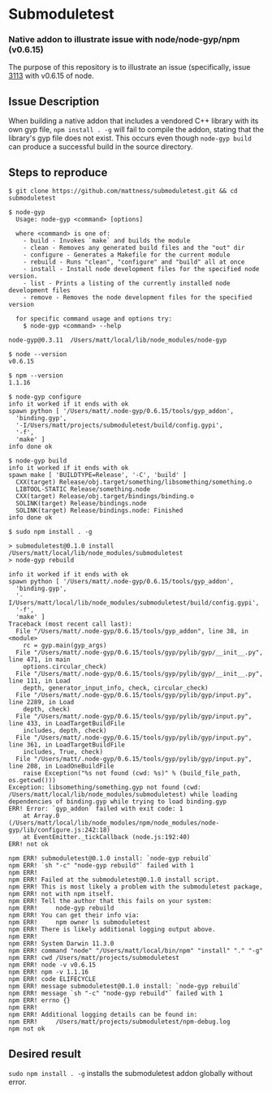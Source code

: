 Submoduletest
=============
### Native addon to illustrate issue with node/node-gyp/npm (v0.6.15)

The purpose of this repository is to illustrate an issue (specifically,
issue [3113](https://github.com/joyent/node/issues/3113) with v0.6.15 of node.

Issue Description
-----------------
When building a native addon that includes a vendored C++ library with its
own gyp file, `npm install . -g` will fail to compile the addon, stating
that the library's gyp file does not exist.  This occurs
even though `node-gyp build` can produce a successful build in the
source directory.

Steps to reproduce
------------------
```
$ git clone https://github.com/mattness/submoduletest.git && cd submoduletest

$ node-gyp
  Usage: node-gyp <command> [options]

  where <command> is one of:
    - build - Invokes `make` and builds the module
    - clean - Removes any generated build files and the "out" dir
    - configure - Generates a Makefile for the current module
    - rebuild - Runs "clean", "configure" and "build" all at once
    - install - Install node development files for the specified node version.
    - list - Prints a listing of the currently installed node development files
    - remove - Removes the node development files for the specified version

  for specific command usage and options try:
    $ node-gyp <command> --help

node-gyp@0.3.11  /Users/matt/local/lib/node_modules/node-gyp

$ node --version
v0.6.15

$ npm --version
1.1.16

$ node-gyp configure
info it worked if it ends with ok 
spawn python [ '/Users/matt/.node-gyp/0.6.15/tools/gyp_addon',
  'binding.gyp',
  '-I/Users/matt/projects/submoduletest/build/config.gypi',
  '-f',
  'make' ]
info done ok 

$ node-gyp build
info it worked if it ends with ok 
spawn make [ 'BUILDTYPE=Release', '-C', 'build' ]
  CXX(target) Release/obj.target/something/libsomething/something.o
  LIBTOOL-STATIC Release/something.node
  CXX(target) Release/obj.target/bindings/binding.o
  SOLINK(target) Release/bindings.node
  SOLINK(target) Release/bindings.node: Finished
info done ok 

$ sudo npm install . -g

> submoduletest@0.1.0 install /Users/matt/local/lib/node_modules/submoduletest
> node-gyp rebuild

info it worked if it ends with ok 
spawn python [ '/Users/matt/.node-gyp/0.6.15/tools/gyp_addon',
  'binding.gyp',
  '-I/Users/matt/local/lib/node_modules/submoduletest/build/config.gypi',
  '-f',
  'make' ]
Traceback (most recent call last):
  File "/Users/matt/.node-gyp/0.6.15/tools/gyp_addon", line 38, in <module>
    rc = gyp.main(gyp_args)
  File "/Users/matt/.node-gyp/0.6.15/tools/gyp/pylib/gyp/__init__.py", line 471, in main
    options.circular_check)
  File "/Users/matt/.node-gyp/0.6.15/tools/gyp/pylib/gyp/__init__.py", line 111, in Load
    depth, generator_input_info, check, circular_check)
  File "/Users/matt/.node-gyp/0.6.15/tools/gyp/pylib/gyp/input.py", line 2289, in Load
    depth, check)
  File "/Users/matt/.node-gyp/0.6.15/tools/gyp/pylib/gyp/input.py", line 433, in LoadTargetBuildFile
    includes, depth, check)
  File "/Users/matt/.node-gyp/0.6.15/tools/gyp/pylib/gyp/input.py", line 361, in LoadTargetBuildFile
    includes, True, check)
  File "/Users/matt/.node-gyp/0.6.15/tools/gyp/pylib/gyp/input.py", line 208, in LoadOneBuildFile
    raise Exception("%s not found (cwd: %s)" % (build_file_path, os.getcwd()))
Exception: libsomething/something.gyp not found (cwd: /Users/matt/local/lib/node_modules/submoduletest) while loading dependencies of binding.gyp while trying to load binding.gyp
ERR! Error: `gyp_addon` failed with exit code: 1
    at Array.0 (/Users/matt/local/lib/node_modules/npm/node_modules/node-gyp/lib/configure.js:242:18)
    at EventEmitter._tickCallback (node.js:192:40)
ERR! not ok

npm ERR! submoduletest@0.1.0 install: `node-gyp rebuild`
npm ERR! `sh "-c" "node-gyp rebuild"` failed with 1
npm ERR! 
npm ERR! Failed at the submoduletest@0.1.0 install script.
npm ERR! This is most likely a problem with the submoduletest package,
npm ERR! not with npm itself.
npm ERR! Tell the author that this fails on your system:
npm ERR!     node-gyp rebuild
npm ERR! You can get their info via:
npm ERR!     npm owner ls submoduletest
npm ERR! There is likely additional logging output above.
npm ERR! 
npm ERR! System Darwin 11.3.0
npm ERR! command "node" "/Users/matt/local/bin/npm" "install" "." "-g"
npm ERR! cwd /Users/matt/projects/submoduletest
npm ERR! node -v v0.6.15
npm ERR! npm -v 1.1.16
npm ERR! code ELIFECYCLE
npm ERR! message submoduletest@0.1.0 install: `node-gyp rebuild`
npm ERR! message `sh "-c" "node-gyp rebuild"` failed with 1
npm ERR! errno {}
npm ERR! 
npm ERR! Additional logging details can be found in:
npm ERR!     /Users/matt/projects/submoduletest/npm-debug.log
npm not ok
```

Desired result
--------------
`sudo npm install . -g` installs the submoduletest addon globally without error.
